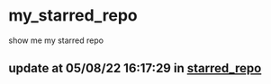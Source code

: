 # my_starred_repo
show me my starred repo

update at 05/08/22 16:17:29 in [starred_repo](./index.html)
---


